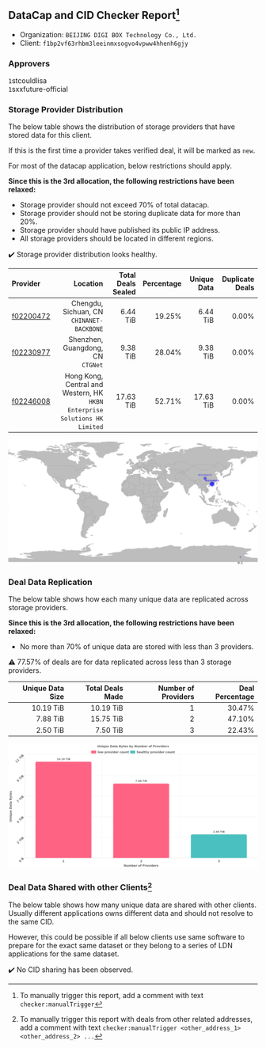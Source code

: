## DataCap and CID Checker Report[^1]
 - Organization: `BEIJING DIGI BOX Technology Co., Ltd.`
 - Client: `f1bp2vf63rhbm3leeinmxsogvo4vpww4hhenh6gjy`
### Approvers
`1`stcouldlisa<br/>`1`sxxfuture-official

### Storage Provider Distribution
The below table shows the distribution of storage providers that have stored data for this client.

If this is the first time a provider takes verified deal, it will be marked as `new`.

For most of the datacap application, below restrictions should apply.

**Since this is the 3rd allocation, the following restrictions have been relaxed:**
 - Storage provider should not exceed 70% of total datacap.
 - Storage provider should not be storing duplicate data for more than 20%.
 - Storage provider should have published its public IP address.
 - All storage providers should be located in different regions.

✔️ Storage provider distribution looks healthy.

| Provider                                              |                                                                      Location | Total Deals Sealed | Percentage | Unique Data | Duplicate Deals |
| :---------------------------------------------------- | ----------------------------------------------------------------------------: | -----------------: | ---------: | ----------: | --------------: |
| [f02200472](https://filfox.info/en/address/f02200472) |                                  Chengdu, Sichuan, CN<br/>`CHINANET-BACKBONE` |           6.44 TiB |     19.25% |    6.44 TiB |           0.00% |
| [f02230977](https://filfox.info/en/address/f02230977) |                                          Shenzhen, Guangdong, CN<br/>`CTGNet` |           9.38 TiB |     28.04% |    9.38 TiB |           0.00% |
| [f02246008](https://filfox.info/en/address/f02246008) | Hong Kong, Central and Western, HK<br/>`HKBN Enterprise Solutions HK Limited` |          17.63 TiB |     52.71% |   17.63 TiB |           0.00% |

<img src="https://raw.githubusercontent.com/data-preservation-programs/filplus-checker-assets/main/filecoin-project/filecoin-plus-large-datasets/issues/1418/1690335365775.png"/>

### Deal Data Replication
The below table shows how each many unique data are replicated across storage providers.


**Since this is the 3rd allocation, the following restrictions have been relaxed:**
- No more than 70% of unique data are stored with less than 3 providers.

⚠️ 77.57% of deals are for data replicated across less than 3 storage providers.

| Unique Data Size | Total Deals Made | Number of Providers | Deal Percentage |
| ---------------: | ---------------: | ------------------: | --------------: |
|        10.19 TiB |        10.19 TiB |                   1 |          30.47% |
|         7.88 TiB |        15.75 TiB |                   2 |          47.10% |
|         2.50 TiB |         7.50 TiB |                   3 |          22.43% |

<img src="https://raw.githubusercontent.com/data-preservation-programs/filplus-checker-assets/main/filecoin-project/filecoin-plus-large-datasets/issues/1418/1690335366549.png"/>

### Deal Data Shared with other Clients[^3]
The below table shows how many unique data are shared with other clients.
Usually different applications owns different data and should not resolve to the same CID.

However, this could be possible if all below clients use same software to prepare for the exact same dataset or they belong to a series of LDN applications for the same dataset.

✔️ No CID sharing has been observed.

[^1]: To manually trigger this report, add a comment with text `checker:manualTrigger`

[^2]: Deals from those addresses are combined into this report as they are specified with `checker:manualTrigger`

[^3]: To manually trigger this report with deals from other related addresses, add a comment with text `checker:manualTrigger <other_address_1> <other_address_2> ...`
